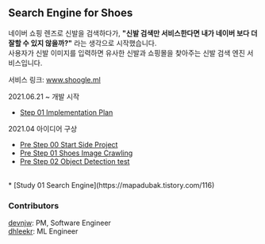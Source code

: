## Search Engine for Shoes
네이버 쇼핑 렌즈로 신발을 검색하다가, **"신발 검색만 서비스한다면 내가 네이버 보다 더 잘할 수 있지 않을까?"** 라는 생각으로 시작했습니다.<br>
사용자가 신발 이미지를 입력하면 유사한 신발과 쇼핑몰을 찾아주는 신발 검색 엔진 서비스입니다.<br>

서비스 링크: www.shoogle.ml<br>

2021.06.21 ~ 개발 시작
* [Step 01 Implementation Plan](https://mapadubak.tistory.com/117)

2021.04 아이디어 구상

* [Pre Step 00 Start Side Project](https://mapadubak.tistory.com/109)
* [Pre Step 01 Shoes Image Crawling](https://mapadubak.tistory.com/110)
* [Pre Step 02 Object Detection test](https://mapadubak.tistory.com/113)
<br>
* [Study 01 Search Engine](https://mapadubak.tistory.com/116)<br>

### Contributors
[devnjw](https://github.com/devnjw): PM, Software Engineer<br>
[dhleekr](https://github.com/dhleekr): ML Engineer
